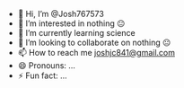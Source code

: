 - 👋 Hi, I’m @Josh767573
- 👀 I’m interested in nothing 😐
- 🌱 I’m currently learning science
- 💞️ I’m looking to collaborate on nothing 😐
- 📫 How to reach me joshjc841@gmail.com
- 😄 Pronouns: ...
- ⚡ Fun fact: ...

<!---
Josh767573/Josh767573 is a ✨ special ✨ repository because its `README.md` (this file) appears on your GitHub profile.
You can click the Preview link to take a look at your changes.
--->
